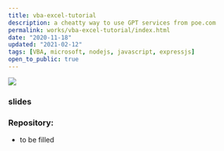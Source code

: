 ```yaml
---
title: vba-excel-tutorial
description: a cheatty way to use GPT services from poe.com
permalink: works/vba-excel-tutorial/index.html
date: "2020-11-18"
updated: "2021-02-12"
tags: [VBA, microsoft, nodejs, javascript, expressjs]
open_to_public: true
---
```


![](/images/works/poe-tryout/hand_draft.jpg)

### slides

### Repository:

- to be filled
